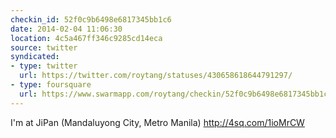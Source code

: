 ```yaml
---
checkin_id: 52f0c9b6498e6817345bb1c6
date: 2014-02-04 11:06:30
location: 4c5a467ff346c9285cd14eca
source: twitter
syndicated:
- type: twitter
  url: https://twitter.com/roytang/statuses/430658618644791297/
- type: foursquare
  url: https://www.swarmapp.com/roytang/checkin/52f0c9b6498e6817345bb1c6
---
```


I'm at JiPan (Mandaluyong City, Metro Manila) http://4sq.com/1ioMrCW